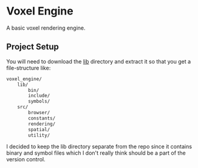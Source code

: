 Voxel Engine
============
A basic voxel rendering engine.


Project Setup
------------
You will need to download the [lib][lib_zip] directory and extract it so that you get a file-structure like:

```sh
voxel_engine/
    lib/
        bin/
        include/
        symbols/
    src/
        browser/
        constants/
        rendering/
        spatial/
        utility/
```

I decided to keep the lib directory separate from the repo since it contains binary and symbol files which I don't really think should be a part of the version control.




[lib_zip]:https://dl.dropboxusercontent.com/u/6969315/voxel_engine/lib.zip
